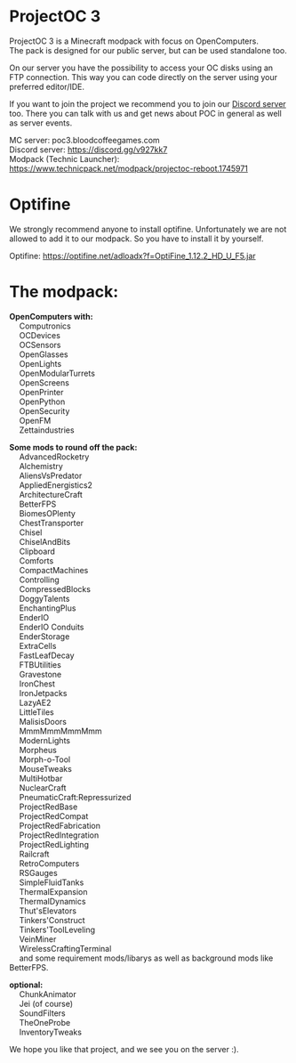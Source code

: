 # ProjectOC 3
ProjectOC 3 is a Minecraft modpack with focus on OpenComputers.  
The pack is designed for our public server, but can be used standalone too.

On our server you have the possibility to access your OC disks using an FTP connection. This way you can code directly on the server using your preferred editor/IDE.

If you want to join the project we recommend you to join our [Discord server](https://discord.gg/v927kk7) too. There you can talk with us and get news about POC in general as well as server events.

MC server: poc3.bloodcoffeegames.com  
Discord server: https://discord.gg/v927kk7  
Modpack (Technic Launcher): https://www.technicpack.net/modpack/projectoc-reboot.1745971

# Optifine
We strongly recommend anyone to install optifine.
Unfortunately we are not allowed to add it to our modpack.
So you have to install it by yourself.

Optifine: https://optifine.net/adloadx?f=OptiFine_1.12.2_HD_U_F5.jar  

# The modpack:
**OpenComputers with:**  
&emsp; Computronics  
&emsp; OCDevices  
&emsp; OCSensors  
&emsp; OpenGlasses  
&emsp; OpenLights  
&emsp; OpenModularTurrets  
&emsp; OpenScreens  
&emsp; OpenPrinter  
&emsp; OpenPython  
&emsp; OpenSecurity  
&emsp; OpenFM  
&emsp; Zettaindustries  

**Some mods to round off the pack:**  
&emsp; AdvancedRocketry  
&emsp; Alchemistry  
&emsp; AliensVsPredator  
&emsp; AppliedEnergistics2  
&emsp; ArchitectureCraft  
&emsp; BetterFPS  
&emsp; BiomesOPlenty  
&emsp; ChestTransporter  
&emsp; Chisel  
&emsp; ChiselAndBits  
&emsp; Clipboard  
&emsp; Comforts  
&emsp; CompactMachines  
&emsp; Controlling  
&emsp; CompressedBlocks    
&emsp; DoggyTalents  
&emsp; EnchantingPlus  
&emsp; EnderIO  
&emsp; EnderIO Conduits  
&emsp; EnderStorage  
&emsp; ExtraCells  
&emsp; FastLeafDecay  
&emsp; FTBUtilities  
&emsp; Gravestone  
&emsp; IronChest  
&emsp; IronJetpacks  
&emsp; LazyAE2  
&emsp; LittleTiles  
&emsp; MalisisDoors  
&emsp; MmmMmmMmmMmm  
&emsp; ModernLights  
&emsp; Morpheus  
&emsp; Morph-o-Tool  
&emsp; MouseTweaks  
&emsp; MultiHotbar  
&emsp; NuclearCraft  
&emsp; PneumaticCraft:Repressurized  
&emsp; ProjectRedBase  
&emsp; ProjectRedCompat  
&emsp; ProjectRedFabrication  
&emsp; ProjectRedIntegration  
&emsp; ProjectRedLighting  
&emsp; Railcraft  
&emsp; RetroComputers  
&emsp; RSGauges  
&emsp; SimpleFluidTanks  
&emsp; ThermalExpansion  
&emsp; ThermalDynamics  
&emsp; Thut'sElevators  
&emsp; Tinkers'Construct  
&emsp; Tinkers'ToolLeveling  
&emsp; VeinMiner  
&emsp; WirelessCraftingTerminal  
&emsp; and some requirement mods/libarys as well as background mods like BetterFPS.  

**optional:**  
&emsp; ChunkAnimator  
&emsp; Jei (of course)  
&emsp; SoundFilters  
&emsp; TheOneProbe  
&emsp; InventoryTweaks  

We hope you like that project, and we see you on the server :).
 